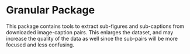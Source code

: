 # Granular Package

This package contains tools to extract sub-figures and sub-captions from downloaded image-caption pairs.
This enlarges the dataset, and may increase the quality of the data as well since the sub-pairs will be more focused and less confusing.
